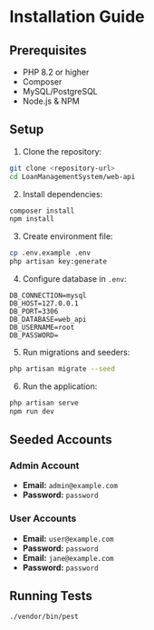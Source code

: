 # Installation Guide

## Prerequisites

- PHP 8.2 or higher
- Composer
- MySQL/PostgreSQL
- Node.js & NPM

## Setup

1. Clone the repository:
```bash
git clone <repository-url>
cd LoanManagementSystem/web-api
```

2. Install dependencies:
```bash
composer install
npm install
```

3. Create environment file:
```bash
cp .env.example .env
php artisan key:generate
```

4. Configure database in `.env`:
```env
DB_CONNECTION=mysql
DB_HOST=127.0.0.1
DB_PORT=3306
DB_DATABASE=web_api
DB_USERNAME=root
DB_PASSWORD=
```

5. Run migrations and seeders:
```bash
php artisan migrate --seed
```

6. Run the application:
```bash
php artisan serve
npm run dev
```

## Seeded Accounts

### Admin Account
- **Email:** `admin@example.com`
- **Password:** `password`

### User Accounts
- **Email:** `user@example.com`
- **Password:** `password`
- **Email:** `jane@example.com`
- **Password:** `password`

## Running Tests

```bash
./vendor/bin/pest
```
